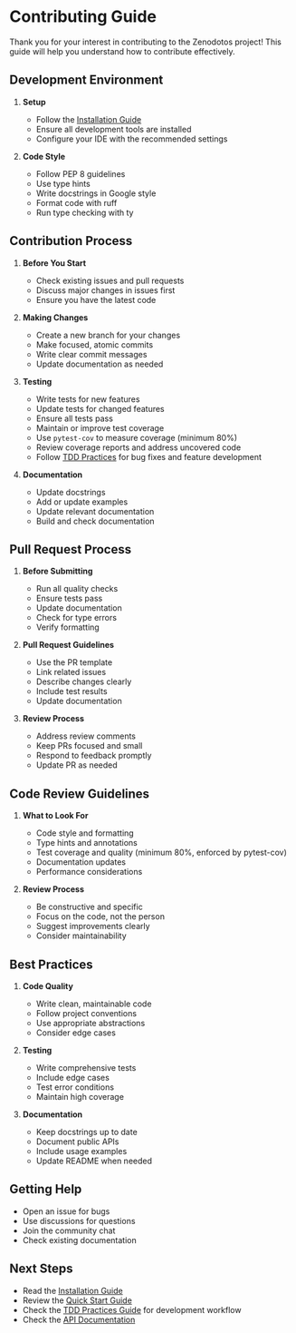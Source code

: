 # Contributing Guide

Thank you for your interest in contributing to the Zenodotos project! This guide will help you understand how to contribute effectively.

## Development Environment

1. **Setup**
   - Follow the [Installation Guide](installation.md)
   - Ensure all development tools are installed
   - Configure your IDE with the recommended settings

2. **Code Style**
   - Follow PEP 8 guidelines
   - Use type hints
   - Write docstrings in Google style
   - Format code with ruff
   - Run type checking with ty

## Contribution Process

1. **Before You Start**
   - Check existing issues and pull requests
   - Discuss major changes in issues first
   - Ensure you have the latest code

2. **Making Changes**
   - Create a new branch for your changes
   - Make focused, atomic commits
   - Write clear commit messages
   - Update documentation as needed

3. **Testing**
   - Write tests for new features
   - Update tests for changed features
   - Ensure all tests pass
   - Maintain or improve test coverage
   - Use `pytest-cov` to measure coverage (minimum 80%)
   - Review coverage reports and address uncovered code
   - Follow [TDD Practices](tdd-practices.md) for bug fixes and feature development

4. **Documentation**
   - Update docstrings
   - Add or update examples
   - Update relevant documentation
   - Build and check documentation

## Pull Request Process

1. **Before Submitting**
   - Run all quality checks
   - Ensure tests pass
   - Update documentation
   - Check for type errors
   - Verify formatting

2. **Pull Request Guidelines**
   - Use the PR template
   - Link related issues
   - Describe changes clearly
   - Include test results
   - Update documentation

3. **Review Process**
   - Address review comments
   - Keep PRs focused and small
   - Respond to feedback promptly
   - Update PR as needed

## Code Review Guidelines

1. **What to Look For**
   - Code style and formatting
   - Type hints and annotations
   - Test coverage and quality (minimum 80%, enforced by pytest-cov)
   - Documentation updates
   - Performance considerations

2. **Review Process**
   - Be constructive and specific
   - Focus on the code, not the person
   - Suggest improvements clearly
   - Consider maintainability

## Best Practices

1. **Code Quality**
   - Write clean, maintainable code
   - Follow project conventions
   - Use appropriate abstractions
   - Consider edge cases

2. **Testing**
   - Write comprehensive tests
   - Include edge cases
   - Test error conditions
   - Maintain high coverage

3. **Documentation**
   - Keep docstrings up to date
   - Document public APIs
   - Include usage examples
   - Update README when needed

## Getting Help

- Open an issue for bugs
- Use discussions for questions
- Join the community chat
- Check existing documentation

## Next Steps

- Read the [Installation Guide](installation.md)
- Review the [Quick Start Guide](quickstart.md)
- Check the [TDD Practices Guide](tdd-practices.md) for development workflow
- Check the [API Documentation](../api/index.html)
